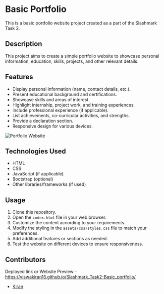 # Basic Portfolio

This is a basic portfolio website project created as a part of the Slashmark Task 2.

## Description

This project aims to create a simple portfolio website to showcase personal information, education, skills, projects, and other relevant details.

## Features

- Display personal information (name, contact details, etc.).
- Present educational background and certifications.
- Showcase skills and areas of interest.
- Highlight internship, project work, and training experiences.
- Include professional experience (if applicable).
- List achievements, co-curricular activities, and strengths.
- Provide a declaration section.
- Responsive design for various devices.

![Portfolio Website](https://github.com/viswakiran16/Slashmark_Task2-Basic_portfolio/blob/8ccc4ec2e1bb8648988f0b342b5e4b7b54319ff5/Screenshot%20(2).png)


## Technologies Used

- HTML
- CSS
- JavaScript (if applicable)
- Bootstrap (optional)
- Other libraries/frameworks (if used)



## Usage

1. Clone this repository.
2. Open the `index.html` file in your web browser.
3. Customize the content according to your requirements.
4. Modify the styling in the `assets/css/styles.css` file to match your preferences.
5. Add additional features or sections as needed.
6. Test the website on different devices to ensure responsiveness.

## Contributors

Deployed link or Website Preview - https://viswakiran16.github.io/Slashmark_Task2-Basic_portfolio/

- [Kiran](https://github.com/viswakiran16)



